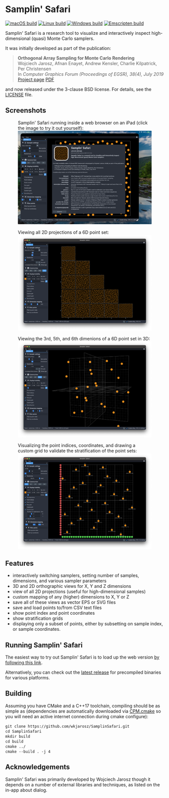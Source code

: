 # Samplin' Safari

[![macOS build](https://github.com/wkjarosz/SamplinSafari/actions/workflows/ci-mac.yml/badge.svg?branch=master)](https://github.com/wkjarosz/SamplinSafari/actions/workflows/ci-mac.yml)
[![Linux build](https://github.com/wkjarosz/SamplinSafari/actions/workflows/ci-linux.yml/badge.svg?branch=master)](https://github.com/wkjarosz/SamplinSafari/actions/workflows/ci-linux.yml)
[![Windows build](https://github.com/wkjarosz/SamplinSafari/actions/workflows/ci-windows.yml/badge.svg?branch=master)](https://github.com/wkjarosz/SamplinSafari/actions/workflows/ci-windows.yml)
[![Emscripten build](https://github.com/wkjarosz/SamplinSafari/actions/workflows/ci-emscripten.yml/badge.svg)](https://wkjarosz.github.com/SamplinSafari)

Samplin' Safari is a research tool to visualize and interactively inspect high-dimensional (quasi) Monte Carlo samplers.

It was initially developed as part of the publication:

> **Orthogonal Array Sampling for Monte Carlo Rendering**<br/>
> Wojciech Jarosz, Afnan Enayet, Andrew Kensler, Charlie Kilpatrick, Per Christensen<br/>
> In *Computer Graphics Forum (Proceedings of EGSR), 38(4), July 2019*<br/>
> [Project page](https://cs.dartmouth.edu/~wjarosz/publications/jarosz19orthogonal.html)
> [PDF](https://cs.dartmouth.edu/~wjarosz/publications/jarosz19orthogonal.pdf)

and now released under the 3-clause BSD license. For details, see the [LICENSE](LICENSE) file.

## Screenshots

<figure>
  <figcaption>Samplin' Safari running inside a web browser on an iPad (click the image to try it out yourself):</figcaption>
  <a href="https://wkjarosz.github.io/SamplinSafari"><img
  src="resources/screenshot1.png"
  alt="screenshot1" /></a>
</figure>

<figure>
  <figcaption>Viewing all 2D projections of a 6D point set:</figcaption>
  <img
  src="resources/screenshot2.png"
  alt="screenshot2">
</figure>

<figure>
  <figcaption>Viewing the 3rd, 5th, and 6th dimenions of a 6D point set in 3D:</figcaption>
  <img
  src="resources/screenshot3.png"
  alt="screenshot3">
</figure>

<figure>
  <figcaption>Visualizing the point indices, coordinates, and drawing a custom grid to validate the stratification of the point sets:</figcaption>
  <img
  src="resources/screenshot4.png"
  alt="screenshot4">
</figure>

## Features

<!-- ### Supported samplers

* [Independent random](include/sampler/Random.h)
* [Regular grid and Jittered](include/sampler/Jittered.h)
* [(Correlated) Multi-jittered](include/sampler/MultiJittered.h)
* [Orthogonal Arrays](include/sampler/OA.h#L20)
    * [Bose construction](include/sampler/OABose.h)
    * [Bush construction](include/sampler/OABush.h)
    * [Bose-Bush construction](include/sampler/OABoseBush.h)
    * [Addelman-Kempthorne construction]((include/sampler/OAAddelmanKempthorne.h))
* [N-Rooks (Latin hypercubes)](include/sampler/NRooks.h)
* [Sobol'](include/sampler/Sobol.h)
* [XORed/shuffled (0,2) sequence](include/sampler/Sobol.h#L40)
* [Halton (Zaremba)](include/sampler/Halton.h)
* [Hammersley (Zaremba)](include/sampler/Hammersley.h)
* [Larcher-Pillischammer (with Gruenschloss-Keller extension to 3D)](include/sampler/LP.h) -->

<!-- ## Additional features -->
* interactively switching samplers, setting number of samples, dimensions, and various sampler parameters
* 3D and 2D orthographic views for X, Y and Z dimensions
* view of all 2D projections (useful for high-dimensional samples)
* custom mapping of any (higher) dimensions to X, Y or Z
* save all of these views as vector EPS or SVG files
* save and load points to/from CSV text files
* show point index and point coordinates
* show stratification grids
* displaying only a subset of points, either by subsetting on sample index, or sample coordinates.

## Running Samplin' Safari

The easiest way to try out Samplin' Safari is to load up the web version [by following this link](https://wkjarosz.github.io/SamplinSafari).

Alternatively, you can check out the [latest release](https://github.com/wkjarosz/SamplinSafari/releases/latest) for precompiled binaries for various platforms.

## Building

Assuming you have CMake and a C++17 toolchain, compiling should be as simple as (dependencies are automatically downloaded via [CPM.cmake](https://github.com/cpm-cmake/CPM.cmake) so you will need an active internet connection during cmake configure):

```shell
git clone https://github.com/wkjarosz/SamplinSafari.git
cd SamplinSafari
mkdir build
cd build
cmake ../
cmake --build . -j 4
```
## Acknowledgements

Samplin' Safari was primarily developed by Wojciech Jarosz though it depends on a number of external libraries and techniques, as listed on the in-app about dialog.